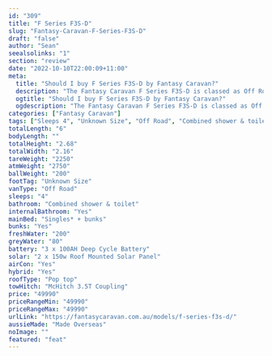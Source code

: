 ```yaml
---
id: "309"
title: "F Series F3S-D"
slug: "Fantasy-Caravan-F-Series-F3S-D"
draft: "false"
author: "Sean"
seealsolinks: "1"
section: "review"
date: "2022-10-10T22:00:09+11:00"
meta:
  title: "Should I buy F Series F3S-D by Fantasy Caravan?"
  description: "The Fantasy Caravan F Series F3S-D is classed as Off Road, and sleeps 4 people. It is Made Overseas and comes in at Unknown Size. It generally has Combined shower & toilet."
  ogtitle: "Should I buy F Series F3S-D by Fantasy Caravan?"
  ogdescription: "The Fantasy Caravan F Series F3S-D is classed as Off Road, and sleeps 4 people. It is Made Overseas and comes in at Unknown Size. It generally has Combined shower & toilet."
categories: ["Fantasy Caravan"]
tags: ["Sleeps 4", "Unknown Size", "Off Road", "Combined shower & toilet", "Pop top", "Under 50k"]
totalLength: "6"
bodyLength: ""
totalHeight: "2.68"
totalWidth: "2.16"
tareWeight: "2250"
atmWeight: "2750"
ballWeight: "200"
footTag: "Unknown Size"
vanType: "Off Road"
sleeps: "4"
bathroom: "Combined shower & toilet"
internalBathroom: "Yes"
mainBed: "Singles* + bunks"
bunks: "Yes"
freshWater: "200"
greyWater: "80"
battery: "3 x 100AH Deep Cycle Battery"
solar: "2 x 150w Roof Mounted Solar Panel"
airCon: "Yes"
hybrid: "Yes"
roofType: "Pop top"
towHitch: "McHitch 3.5T Coupling"
price: "49990"
priceRangeMin: "49990"
priceRangeMax: "49990"
urlLink: "https://fantasycaravan.com.au/models/f-series-f3s-d/"
aussieMade: "Made Overseas"
noImage: ""
featured: "feat"
---
```

